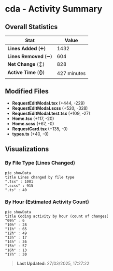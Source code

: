 # cda - Activity Summary 

## Overall Statistics

| Stat                   | Value                                                             |
| ---------------------- | ----------------------------------------------------------------- |
| **Lines Added** (➕)   | 1432                                          |
| **Lines Removed** (➖) | 604                                        |
| **Net Change** (↕)    | 828                |
| **Active Time** (⌚)   | 427 minutes |


## Modified Files
- **RequestEditModal.tsx** (+444, -229)
- **RequestEditModal.scss** (+520, -328)
- **RequestEditModal.test.tsx** (+109, -27)
- **Home.tsx** (+117, -20)
- **Home.scss** (+67, -0)
- **RequestCard.tsx** (+135, -0)
- **types.ts** (+40, -0)

## Visualizations

### By File Type (Lines Changed)

```mermaid
pie showData
title Lines changed by file type
".tsx" : 1081
".scss" : 915
".ts" : 40
```

### By Hour (Estimated Activity Count)

```mermaid
pie showData
title Coding activity by hour (count of changes)
"09h" : 6
"10h" : 28
"11h" : 65
"12h" : 49
"13h" : 17
"14h" : 36
"15h" : 57
"16h" : 13
"17h" : 30
```


> **Last Updated:** 27/03/2025, 17:27:22